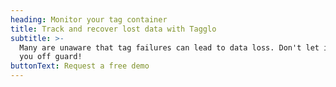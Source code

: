 ```yaml
---
heading: Monitor your tag container
title: Track and recover lost data with Tagglo
subtitle: >-
  Many are unaware that tag failures can lead to data loss. Don't let it catch
  you off guard!
buttonText: Request a free demo
---
```


